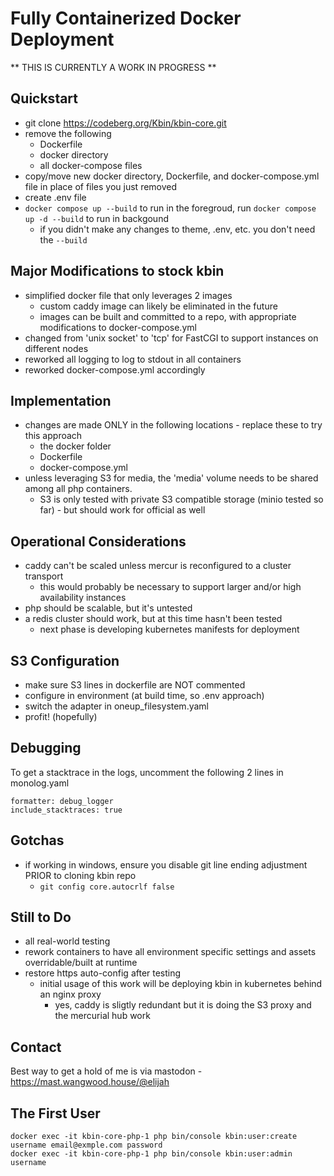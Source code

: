 # Fully Containerized Docker Deployment

** THIS IS CURRENTLY A WORK IN PROGRESS **

## Quickstart
* git clone https://codeberg.org/Kbin/kbin-core.git
* remove the following
  * Dockerfile
  * docker directory
  * all docker-compose files
* copy/move new docker directory, Dockerfile, and docker-compose.yml file in place of files you just removed
* create .env file
* `docker compose up --build` to run in the foregroud, run `docker compose up -d --build` to run in backgound
  * if you didn't make any changes to theme, .env, etc. you don't need the `--build`

## Major Modifications to stock kbin
* simplified docker file that only leverages 2 images
  * custom caddy image can likely be eliminated in the future
  * images can be built and committed to a repo, with appropriate modifications to docker-compose.yml
* changed from 'unix socket' to 'tcp' for FastCGI to support instances on different nodes
* reworked all logging to log to stdout in all containers
* reworked docker-compose.yml accordingly

## Implementation
* changes are made ONLY in the following locations - replace these to try this approach
  * the docker folder
  * Dockerfile
  * docker-compose.yml
* unless leveraging S3 for media, the 'media' volume needs to be shared among all php containers.
  * S3 is only tested with private S3 compatible storage (minio tested so far) - but should work for official as well

## Operational Considerations
* caddy can't be scaled unless mercur is reconfigured to a cluster transport
  * this would probably be necessary to support larger and/or high availability instances
* php should be scalable, but it's untested
* a redis cluster should work, but at this time hasn't been tested
  * next phase is developing kubernetes manifests for deployment

## S3 Configuration
* make sure S3 lines in dockerfile are NOT commented
* configure in environment (at build time, so .env approach)
* switch the adapter in oneup_filesystem.yaml
* profit! (hopefully)

## Debugging
To get a stacktrace in the logs, uncomment the following 2 lines in monolog.yaml
```
formatter: debug_logger
include_stacktraces: true
```

## Gotchas
* if working in windows, ensure you disable git line ending adjustment PRIOR to cloning kbin repo
  * `git config core.autocrlf false`

## Still to Do
* all real-world testing
* rework containers to have all environment specific settings and assets overridable/built at runtime
* restore https auto-config after testing
  * initial usage of this work will be deploying kbin in kubernetes behind an nginx proxy
    * yes, caddy is sligtly redundant but it is doing the S3 proxy and the mercurial hub work

## Contact
Best way to get a hold of me is via mastodon - https://mast.wangwood.house/@elijah


## The First User

```
docker exec -it kbin-core-php-1 php bin/console kbin:user:create username email@exmple.com password
docker exec -it kbin-core-php-1 php bin/console kbin:user:admin username
```